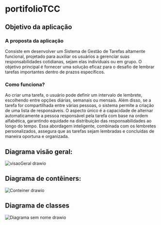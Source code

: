 # portifolioTCC

## Objetivo da aplicação
### A proposta da aplicação 
Consiste em desenvolver um Sistema de Gestão de Tarefas altamente funcional, projetado para auxiliar os usuários a gerenciar suas responsabilidades cotidianas, sejam elas individuais ou em grupo. O objetivo principal é fornecer uma solução eficaz para o desafio de lembrar tarefas importantes dentro de prazos específicos.

### Como funciona?
Ao criar uma tarefa, o usuário pode definir um intervalo de lembrete, escolhendo entre opções diárias, semanais ou mensais. Além disso, se a tarefa for compartilhada entre várias pessoas, o sistema permite a criação de uma lista de responsáveis. O aspecto único é a capacidade de alternar automaticamente a pessoa responsável pela tarefa com base na ordem alfabética, garantindo equidade na distribuição das responsabilidades ao longo do tempo. Essa abordagem inteligente, combinada com os lembretes personalizados, assegura que as tarefas sejam lembradas e concluídas de maneira oportuna e organizada.

## Diagrama visão geral:

![visaoGeral drawio](https://github.com/victorEsantos/portifolioTCC/assets/61585518/894e6e19-5287-4d1e-84e5-77d5122c6d3e)


## Diagrama de contêiners:

![Conteiner drawio](https://github.com/victorEsantos/portifolioTCC/assets/61585518/633ce826-a909-4d08-984a-cd589fc10287)

## Diagrama de classes

![Diagrama sem nome drawio](https://github.com/victorEsantos/portifolioTCC/assets/61585518/1a014556-35db-4ba1-abbc-854e6499c3e2)

